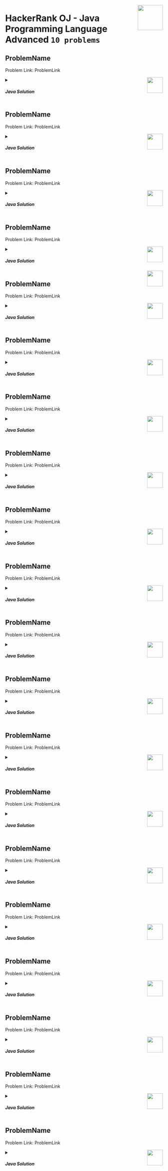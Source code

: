 <a href="/level-1/hackerrank/java/solutions/advanced.md"><img align="right" width="80" src="/logos/hackerrank.png"></img></a>

# HackerRank OJ - Java Programming Language <br> Advanced `10 problems`

## ProblemName
Problem Link: ProblemLink

<a href="/level-1/hackerrank/java/solutions/advanced.md"><img align="right" width="50" src="https://github.com/cs-MohamedAyman/cs-MohamedAyman/blob/master/repos-logos/java.png"></img></a>
<details>
    <summary><h5>Java Solution</h5></summary>

```java

```

</details>

## ProblemName
Problem Link: ProblemLink

<a href="/level-1/hackerrank/java/solutions/advanced.md"><img align="right" width="50" src="https://github.com/cs-MohamedAyman/cs-MohamedAyman/blob/master/repos-logos/java.png"></img></a>
<details>
    <summary><h5>Java Solution</h5></summary>

```java

```

</details>

## ProblemName
Problem Link: ProblemLink

<a href="/level-1/hackerrank/java/solutions/advanced.md"><img align="right" width="50" src="https://github.com/cs-MohamedAyman/cs-MohamedAyman/blob/master/repos-logos/java.png"></img></a>
<details>
    <summary><h5>Java Solution</h5></summary>

```java

```

</details>

## ProblemName
Problem Link: ProblemLink

<a href="/level-1/hackerrank/java/solutions/advanced.md"><img align="right" width="50" src="https://github.com/cs-MohamedAyman/cs-MohamedAyman/blob/master/repos-logos/java.png"></img></a>
<details>
    <summary><h5>Java Solution</h5></summary>

```java

```

</details>
<a href="/level-1/hackerrank/java/solutions/advanced.md"><img align="right" width="50" src="https://github.com/cs-MohamedAyman/cs-MohamedAyman/blob/master/repos-logos/cpp.png"></img></a>

## ProblemName
Problem Link: ProblemLink

<a href="/level-1/hackerrank/java/solutions/advanced.md"><img align="right" width="50" src="https://github.com/cs-MohamedAyman/cs-MohamedAyman/blob/master/repos-logos/java.png"></img></a>
<details>
    <summary><h5>Java Solution</h5></summary>

```java

```

</details>

## ProblemName
Problem Link: ProblemLink

<a href="/level-1/hackerrank/java/solutions/advanced.md"><img align="right" width="50" src="https://github.com/cs-MohamedAyman/cs-MohamedAyman/blob/master/repos-logos/java.png"></img></a>
<details>
    <summary><h5>Java Solution</h5></summary>

```java

```

</details>

## ProblemName
Problem Link: ProblemLink

<a href="/level-1/hackerrank/java/solutions/advanced.md"><img align="right" width="50" src="https://github.com/cs-MohamedAyman/cs-MohamedAyman/blob/master/repos-logos/java.png"></img></a>
<details>
    <summary><h5>Java Solution</h5></summary>

```java

```

</details>

## ProblemName
Problem Link: ProblemLink

<a href="/level-1/hackerrank/java/solutions/advanced.md"><img align="right" width="50" src="https://github.com/cs-MohamedAyman/cs-MohamedAyman/blob/master/repos-logos/java.png"></img></a>
<details>
    <summary><h5>Java Solution</h5></summary>

```java

```

</details>

## ProblemName
Problem Link: ProblemLink

<a href="/level-1/hackerrank/java/solutions/advanced.md"><img align="right" width="50" src="https://github.com/cs-MohamedAyman/cs-MohamedAyman/blob/master/repos-logos/java.png"></img></a>
<details>
    <summary><h5>Java Solution</h5></summary>

```java

```

</details>

## ProblemName
Problem Link: ProblemLink

<a href="/level-1/hackerrank/java/solutions/advanced.md"><img align="right" width="50" src="https://github.com/cs-MohamedAyman/cs-MohamedAyman/blob/master/repos-logos/java.png"></img></a>
<details>
    <summary><h5>Java Solution</h5></summary>

```java

```

</details>

## ProblemName
Problem Link: ProblemLink

<a href="/level-1/hackerrank/java/solutions/advanced.md"><img align="right" width="50" src="https://github.com/cs-MohamedAyman/cs-MohamedAyman/blob/master/repos-logos/java.png"></img></a>
<details>
    <summary><h5>Java Solution</h5></summary>

```java

```

</details>

## ProblemName
Problem Link: ProblemLink

<a href="/level-1/hackerrank/java/solutions/advanced.md"><img align="right" width="50" src="https://github.com/cs-MohamedAyman/cs-MohamedAyman/blob/master/repos-logos/java.png"></img></a>
<details>
    <summary><h5>Java Solution</h5></summary>

```java

```

</details>

## ProblemName
Problem Link: ProblemLink

<a href="/level-1/hackerrank/java/solutions/advanced.md"><img align="right" width="50" src="https://github.com/cs-MohamedAyman/cs-MohamedAyman/blob/master/repos-logos/java.png"></img></a>
<details>
    <summary><h5>Java Solution</h5></summary>

```java

```

</details>

## ProblemName
Problem Link: ProblemLink

<a href="/level-1/hackerrank/java/solutions/advanced.md"><img align="right" width="50" src="https://github.com/cs-MohamedAyman/cs-MohamedAyman/blob/master/repos-logos/java.png"></img></a>
<details>
    <summary><h5>Java Solution</h5></summary>

```java

```

</details>

## ProblemName
Problem Link: ProblemLink

<a href="/level-1/hackerrank/java/solutions/advanced.md"><img align="right" width="50" src="https://github.com/cs-MohamedAyman/cs-MohamedAyman/blob/master/repos-logos/java.png"></img></a>
<details>
    <summary><h5>Java Solution</h5></summary>

```java

```

</details>

## ProblemName
Problem Link: ProblemLink

<a href="/level-1/hackerrank/java/solutions/advanced.md"><img align="right" width="50" src="https://github.com/cs-MohamedAyman/cs-MohamedAyman/blob/master/repos-logos/java.png"></img></a>
<details>
    <summary><h5>Java Solution</h5></summary>

```java

```

</details>

## ProblemName
Problem Link: ProblemLink

<a href="/level-1/hackerrank/java/solutions/advanced.md"><img align="right" width="50" src="https://github.com/cs-MohamedAyman/cs-MohamedAyman/blob/master/repos-logos/java.png"></img></a>
<details>
    <summary><h5>Java Solution</h5></summary>

```java

```

</details>

## ProblemName
Problem Link: ProblemLink

<a href="/level-1/hackerrank/java/solutions/advanced.md"><img align="right" width="50" src="https://github.com/cs-MohamedAyman/cs-MohamedAyman/blob/master/repos-logos/java.png"></img></a>
<details>
    <summary><h5>Java Solution</h5></summary>

```java

```

</details>

## ProblemName
Problem Link: ProblemLink

<a href="/level-1/hackerrank/java/solutions/advanced.md"><img align="right" width="50" src="https://github.com/cs-MohamedAyman/cs-MohamedAyman/blob/master/repos-logos/java.png"></img></a>
<details>
    <summary><h5>Java Solution</h5></summary>

```java

```

</details>

## ProblemName
Problem Link: ProblemLink

<a href="/level-1/hackerrank/java/solutions/advanced.md"><img align="right" width="50" src="https://github.com/cs-MohamedAyman/cs-MohamedAyman/blob/master/repos-logos/java.png"></img></a>
<details>
    <summary><h5>Java Solution</h5></summary>

```java

```

</details>
